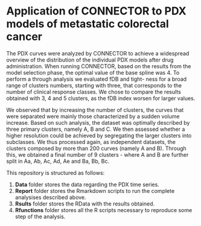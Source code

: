 # Application of CONNECTOR to PDX models of metastatic colorectal cancer

The PDX curves were analyzed by CONNECTOR to achieve a widespread overview of the distribution of the individual PDX models after drug administration. When running CONNECTOR, based on the results from the model selection phase, the optimal value of the base spline was 4. To perform a through analysis we evaluated fDB and tight-
ness for a broad range of clusters numbers, starting with three, that corresponds to the number of clinical response classes. We chose to compare the results obtained with 3, 4 and 5 clusters, as the fDB index worsen for larger values.

We observed that by increasing the number of clusters, the curves that were separated were mainly those characterized by a sudden volume increase. Based on such analysis, the dataset was optimally described by
three primary clusters, namely A, B and C. We then assessed whether a higher resolution could be achieved by segregating the larger clusters into subclasses. We thus processed again, as independent datasets, the clusters composed by more than 200 curves (namely A and B). Through this, we obtained a final number of 9 clusters - where A and B are further split in Aa, Ab, Ac, Ad, Ae and Ba, Bb, Bc.


This repository is structured as follows:

1. **Data** folder stores the data regarding the PDX time series.
2. **Report** folder stores the Rmarkdown scripts to run the complete analysises described above.
3. **Rsults** folder stores the RData with the results obtained.
4. **Rfunctions** folder stores all the R scripts necessary to reproduce some step of the analysis.